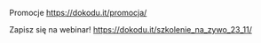 Promocje
https://dokodu.it/promocja/

Zapisz się na webinar!
https://dokodu.it/szkolenie_na_zywo_23_11/
